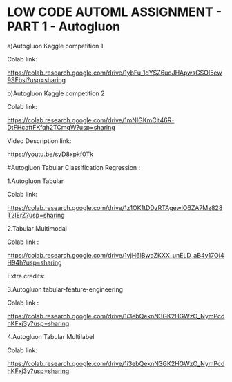 # LOW CODE AUTOML ASSIGNMENT - PART 1 - Autogluon

a)Autogluon Kaggle competition  1

Colab link: 

https://colab.research.google.com/drive/1ybFu_1dYSZ6uoJHApwsGSOI5ew9SFbsi?usp=sharing

b)Autogluon Kaggle competition  2

Colab link:

https://colab.research.google.com/drive/1mNIGKmCit46R-DtFHcaftFKfqh2TCmqW?usp=sharing

Video Description link:

https://youtu.be/syD8xpkf0Tk




#Autogluon Tabular Classification Regression :

1.Autogluon Tabular

Colab link:

https://colab.research.google.com/drive/1z1OK1tDDzRTAgewlO6ZA7Mz828T2lErZ?usp=sharing

2.Tabular Multimodal

Colab link :  

https://colab.research.google.com/drive/1vjH6lBwaZKXX_unELD_aB4y17Oi4H94h?usp=sharing


Extra credits:

3.Autogluon tabular-feature-engineering
   
Colab link :

https://colab.research.google.com/drive/1i3ebQeknN3GK2HGWzO_NymPcdhKFxj3y?usp=sharing

4.Autogluon Tabular Multilabel

Colab link: 

https://colab.research.google.com/drive/1i3ebQeknN3GK2HGWzO_NymPcdhKFxj3y?usp=sharing


